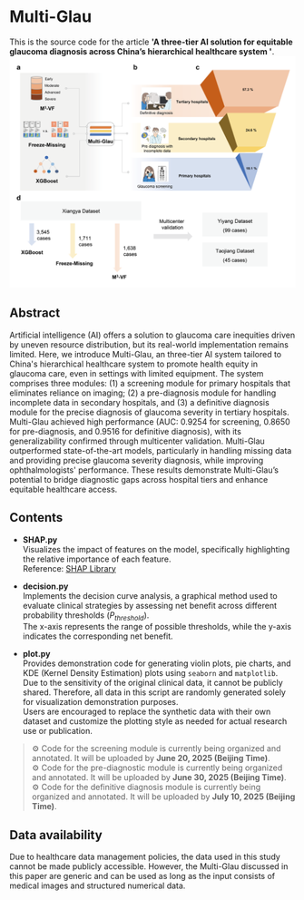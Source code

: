 # Multi-Glau
This is the source code for the article **'A three-tier AI solution for equitable glaucoma diagnosis across China’s hierarchical healthcare system '**.<br>
![](IMAGE/Figure1.png)  
## Abstract
Artificial intelligence (AI) offers a solution to glaucoma care inequities driven by uneven resource distribution, but its real-world implementation remains limited. Here, we introduce Multi-Glau, an three-tier AI system tailored to China's hierarchical healthcare system to promote health equity in glaucoma care, even in settings with limited equipment. The system comprises three modules: (1) a screening module for primary hospitals that eliminates reliance on imaging; (2) a pre-diagnosis module for handling incomplete data in secondary hospitals, and (3) a definitive diagnosis module for the precise diagnosis of glaucoma severity in tertiary hospitals. Multi-Glau achieved high performance (AUC: 0.9254 for screening, 0.8650 for pre-diagnosis, and 0.9516 for definitive diagnosis), with its generalizability confirmed through multicenter validation. Multi-Glau outperformed state-of-the-art models, particularly in handling missing data and providing precise glaucoma severity diagnosis, while improving ophthalmologists' performance. These results demonstrate Multi-Glau’s potential to bridge diagnostic gaps across hospital tiers and enhance equitable healthcare access.  

## Contents

- **SHAP.py**  
  Visualizes the impact of features on the model, specifically highlighting the relative importance of each feature.  
  Reference: [SHAP Library](https://shap.readthedocs.io/en/latest/index.html#)

- **decision.py**  
  Implements the decision curve analysis, a graphical method used to evaluate clinical strategies by assessing net benefit across different probability thresholds (*P<sub>threshold</sub>*).  
  The x-axis represents the range of possible thresholds, while the y-axis indicates the corresponding net benefit.
- **plot.py**  
  Provides demonstration code for generating violin plots, pie charts, and KDE (Kernel Density Estimation) plots using `seaborn` and `matplotlib`.  
  Due to the sensitivity of the original clinical data, it cannot be publicly shared. Therefore, all data in this script are randomly generated solely for visualization demonstration purposes.  
  Users are encouraged to replace the synthetic data with their own dataset and customize the plotting style as needed for actual research use or publication.

> ⚙️ Code for the screening module is currently being organized and annotated. It will be uploaded by **June 20, 2025 (Beijing Time)**.  
> ⚙️ Code for the pre-diagnostic module is currently being organized and annotated. It will be uploaded by **June 30, 2025 (Beijing Time)**.
> ⚙️ Code for the definitive diagnosis module is currently being organized and annotated. It will be uploaded by **July 10, 2025 (Beijing Time)**.
## Data availability
Due to healthcare data management policies, the data used in this study cannot be made publicly accessible. However, the Multi-Glau discussed in this paper are generic and can be used as long as the input consists of medical images and structured numerical data.



